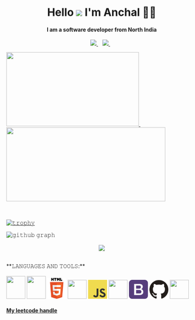 <h1 align='center'>
  Hello  <a target="_blank">
    <img src="https://github.com/JayantGoel001/JayantGoel001/blob/master/GIF/Hi.gif" width="40px" />
  </a> I'm Anchal 👩‍💻
</h1>
<h4 align ="center">I am a software developer from North India</h4>
<p align='center'>
  
  <a href="https://www.linkedin.com/in/anchal-p-908643b6/" rel="noopener noreferrer">
    <img src="https://img.shields.io/badge/linkedin-%230077B5.svg?&style=for-the-badge&logo=linkedin&logoColor=white" />
  </a>&nbsp;&nbsp;
  <a href="https://www.instagram.com/vats.15.11/" target="_blank">
    <img src="https://img.shields.io/badge/instagram-%23E4405F.svg?&style=for-the-badge&logo=instagram&logoColor=white" />        
  </a>&nbsp;&nbsp;
  
</p>

<p>
  <a align="left" href="https://github.com/code1511">
    <img height="195px" width="350" src="https://github-readme-stats.vercel.app/api/top-langs/?username=code1511&text_color=FFFFFF&bg_color=000000&title_color=94b4a4&langs_count=15&layout=compact&hide_border=false" />
  </a>&nbsp;&nbsp;&nbsp;&nbsp;
  <a align="right" href="https://github.com/code1511">
  <img height="195px" src="https://github-readme-stats.vercel.app/api?username=code1511&text_color=FFFFFF&bg_color=000000&title_color=94b4a4&show_icons=true&count_private=true&layout=compact&hide_border=false" width="420"></a>
  <br/>
</p>

<br/>

[![𝚝𝚛𝚘𝚙𝚑𝚢](https://github-profile-trophy.vercel.app/?username=code1511&column=8&margin-w=15&margin-h=15&no-bg=true&no-frame=true&theme=juicyfresh)](https://github.com/code1511)

![𝚐𝚒𝚝𝚑𝚞𝚋 𝚐𝚛𝚊𝚙𝚑](https://activity-graph.herokuapp.com/graph?username=code1511&theme=react-dark&hide_border=true&area=true)
 <br/>
 
 <!--Current steak-->
<p align="center" margin-left="6px">
  <a>
    <img align="center" src="https://github-readme-streak-stats.herokuapp.com/?user=code1511&theme=dark&hide_border=true"/>
  </a>
</p>

 <br/>
**𝙻𝙰𝙽𝙶𝚄𝙰𝙶𝙴𝚂 𝙰𝙽𝙳 𝚃𝙾𝙾𝙻𝚂:**  
<br/>
<br/>
<code><img height="60" width="50" src="https://www.naveedashfaq.me/img/c++.png"></code>
<code><img height="60" width="50" src="https://cdn.iconscout.com/icon/free/png-512/c-programming-569564.png"></code>
<code><img height="55" width="50" src="https://raw.githubusercontent.com/github/explore/80688e429a7d4ef2fca1e82350fe8e3517d3494d/topics/html/html.png"></code>
<code><img height="50" width="50" src="https://cdn.iconscout.com/icon/free/png-256/css-131-722685.png"></code>
<code><img height="50" width="50" src="https://raw.githubusercontent.com/github/explore/80688e429a7d4ef2fca1e82350fe8e3517d3494d/topics/javascript/javascript.png"></code>
<code><img height="50" width="50" src="https://upload.wikimedia.org/wikipedia/commons/thumb/3/3f/Git_icon.svg/1024px-Git_icon.svg.png"></code>
<code><img height="50" width="50" src="https://raw.githubusercontent.com/github/explore/80688e429a7d4ef2fca1e82350fe8e3517d3494d/topics/bootstrap/bootstrap.png"></code>
<code><img height="50" width="50" src="https://raw.githubusercontent.com/github/explore/80688e429a7d4ef2fca1e82350fe8e3517d3494d/topics/github-api/github-api.png"></code>
<code><img height="50" width="50" src="https://cdn.iconscout.com/icon/free/png-512/mongodb-3-1175138.png"></code>
<!-- <code><img height="40" width="40" src="https://raw.githubusercontent.com/github/explore/80688e429a7d4ef2fca1e82350fe8e3517d3494d/topics/typescript/typescript.png"></code> -->
<br>
  <h4><a href="https://leetcode.com/code1511/"> My leetcode handle</a></h4>
<!--
**code1511/code1511** is a ✨ _special_ ✨ repository because its `README.md` (this file) appears on your GitHub profile.

Here are some ideas to get you started:

- 🔭 I’m currently working on React based project
- 🌱 I’m currently learning Shell Programming
- 👯 I’m looking to collaborate on React projects.
- 💬 Ask me about web developement, C++, Javascript.
- 📫 How to reach me:anchal2000pandey@gmail.com
-->
